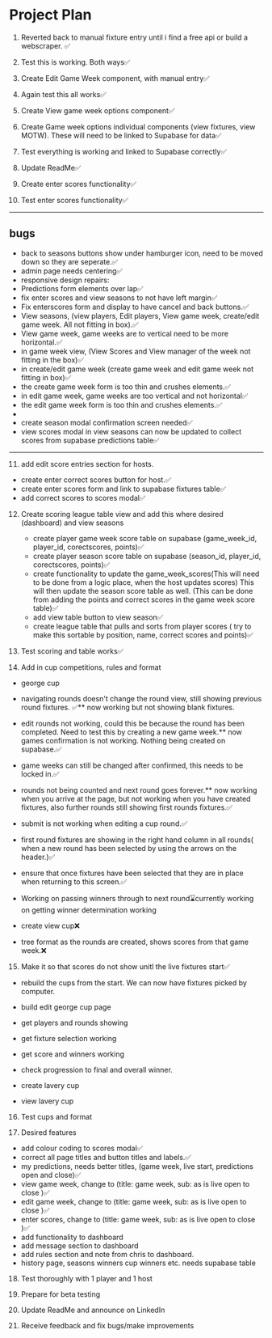 # Project Plan

1. Reverted back to manual fixture entry until i find a free api or build a webscraper. ✅

2. Test this is working. Both ways✅

3. Create Edit Game Week component, with manual entry✅

4. Again test this all works✅

5. Create View game week options component✅

6. Create Game week options individual components (view fixtures, view MOTW). These will need to be linked to Supabase for data✅

7. Test everything is working and linked to Supabase correctly✅

8. Update ReadMe✅

9. Create enter scores functionality✅

10. Test enter scores functionality✅

---

## bugs

- back to seasons buttons show under hamburger icon, need to be moved down so they are seperate.✅
- admin page needs centering✅
- responsive design repairs:
- Predictions form elements over lap✅
- fix enter scores and view seasons to not have left margin✅
- Fix enterscores form and display to have cancel and back buttons.✅
- View seasons, (view players, Edit players, View game week, create/edit game week. All not fitting in box).✅
- View game week, game weeks are to vertical need to be more horizontal.✅
- in game week view, (View Scores and View manager of the week not fitting in the box)✅
- in create/edit game week (create game week and edit game week not fitting in box)✅
- the create game week form is too thin and crushes elements.✅
- in edit game week, game weeks are too vertical and not horizontal✅
- the edit game week form is too thin and crushes elements.✅
-
- create season modal confirmation screen needed✅
- view scores modal in view seasons can now be updated to collect scores from supabase predictions table✅

---

11. add edit score entries section for hosts.

- create enter correct scores button for host.✅
- create enter scores form and link to supabase fixtures table✅
- add correct scores to scores modal✅

12. Create scoring league table view and add this where desired (dashboard) and view seasons

    - create player game week score table on supabase (game_week_id, player_id, corectscores, points)✅
    - create player season score table on supabase (season_id, player_id, corectscores, points)✅
    - create functionality to update the game_week_scores(This will need to be done from a logic place, when the host updates scores) This will then update the season score table as well. (This can be done from adding the points and correct scores in the game week score table)✅
    - add view table button to view season✅
    - create league table that pulls and sorts from player scores ( try to make this sortable by position, name, correct scores and points)✅

13. Test scoring and table works✅

14. Add in cup competitions, rules and format

- george cup
- navigating rounds doesn't change the round view, still showing previous round fixtures. ✅\*\* now working but not showing blank fixtures.
- edit rounds not working, could this be because the round has been completed. Need to test this by creating a new game week.\*\* now games confirmation is not working. Nothing being created on supabase.✅
- game weeks can still be changed after confirmed, this needs to be locked in.✅
- rounds not being counted and next round goes forever.\*\* now working when you arrive at the page, but not working when you have created fixtures, also further rounds still showing first rounds fixtures.✅
- submit is not working when editing a cup round.✅
- first round fixtures are showing in the right hand column in all rounds( when a new round has been selected by using the arrows on the header.)✅
- ensure that once fixtures have been selected that they are in place when returning to this screen.✅
- Working on passing winners through to next round⌛currently working on getting winner determination working

- create view cup❌
- tree format as the rounds are created, shows scores from that game week.❌

15. Make it so that scores do not show unitl the live fixtures start✅

- rebuild the cups from the start. We can now have fixtures picked by computer.

- build edit george cup page
- get players and rounds showing
- get fixture selection working
- get score and winners working
- check progression to final and overall winner.

- create lavery cup
- view lavery cup

16. Test cups and format

17. Desired features

- add colour coding to scores modal✅
- correct all page titles and button titles and labels.✅
- my predictions, needs better titles, (game week, live start, predictions open and close)✅
- view game week, change to (title: game week, sub: as is live open to close )✅
- edit game week, change to (title: game week, sub: as is live open to close )✅
- enter scores, change to (title: game week, sub: as is live open to close )✅
- add functionality to dashboard
- add message section to dashboard
- add rules section and note from chris to dashboard.
- history page, seasons winners cup winners etc. needs supabase table

18. Test thoroughly with 1 player and 1 host

19. Prepare for beta testing

20. Update ReadMe and announce on LinkedIn

21. Receive feedback and fix bugs/make improvements
